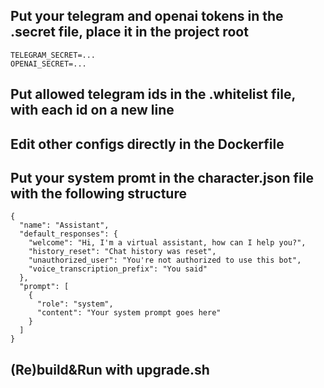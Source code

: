 ## Put your telegram and openai tokens in the .secret file, place it in the project root

```
TELEGRAM_SECRET=...
OPENAI_SECRET=...
```

## Put allowed telegram ids in the .whitelist file, with each id on a new line

## Edit other configs directly in the Dockerfile

## Put your system promt in the character.json file with the following structure

```
{
  "name": "Assistant",
  "default_responses": {
    "welcome": "Hi, I'm a virtual assistant, how can I help you?",
    "history_reset": "Chat history was reset",
    "unauthorized_user": "You're not authorized to use this bot",
    "voice_transcription_prefix": "You said"
  },
  "prompt": [
    {
      "role": "system",
      "content": "Your system prompt goes here"
    }
  ]
}
```

## (Re)build&Run with upgrade.sh
